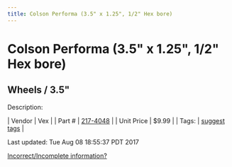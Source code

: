 ```yaml
---
title: Colson Performa (3.5" x 1.25", 1/2" Hex bore)
---
```


# Colson Performa (3.5" x 1.25", 1/2" Hex bore)
## Wheels / 3.5"
Description: 	 

| Vendor | Vex | 
| Part # | [217-4048](http://www.vexrobotics.com/vexpro/motion/wheels-and-hubs/colsonperforma.html) | 
| Unit Price | $9.99 | 
| Tags: | [suggest tags](https://docs.google.com/forms/d/e/1FAIpQLSeWyY8v3RgOty-MyWmh9U0iivNYN_molChYyS-0U-o-kOAv_g/viewform) | 

Last updated: Tue Aug 08 18:55:37 PDT 2017

 [Incorrect/Incomplete information?](https://docs.google.com/forms/d/e/1FAIpQLSeWyY8v3RgOty-MyWmh9U0iivNYN_molChYyS-0U-o-kOAv_g/viewform)